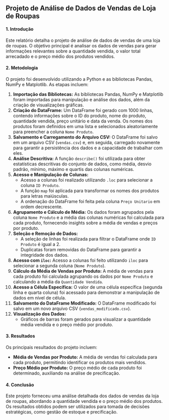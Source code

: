 ## **Projeto de Análise de Dados de Vendas de Loja de Roupas**

#### **1\. Introdução**

Este relatório detalha o projeto de análise de dados de vendas de uma loja de roupas. O objetivo principal é analisar os dados de vendas para gerar informações relevantes sobre a quantidade vendida, o valor total arrecadado e o preço médio dos produtos vendidos.

#### **2\. Metodologia**

O projeto foi desenvolvido utilizando a Python e as bibliotecas Pandas, NumPy e Matplotlib. As etapas incluem:

1. **Importação das Bibliotecas:** As bibliotecas Pandas, NumPy e Matplotlib foram importadas para manipulação e análise dos dados, além da criação de visualizações gráficas.  
2. **Criação do DataFrame:** Um DataFrame foi gerado com 1000 linhas, contendo informações sobre o ID do produto, nome do produto, quantidade vendida, preço unitário e data da venda. Os nomes dos produtos foram definidos em uma lista e selecionados aleatoriamente para preencher a coluna `Nome Produto`.  
3. **Salvamento e Carregamento do Arquivo CSV:** O DataFrame foi salvo em um arquivo CSV (`vendas.csv`) e, em seguida, carregado novamente para garantir a persistência dos dados e a capacidade de trabalhar com eles.  
4. **Análise Descritiva:** A função `describe()` foi utilizada para obter estatísticas descritivas do conjunto de dados, como média, desvio padrão, mínimo, máximo e quartis das colunas numéricas.  
5. **Acesso e Manipulação de Colunas:**  
   * Acesso a colunas foi realizado utilizando `.loc` para selecionar a coluna `ID Produto`.  
   * A função `map` foi aplicada para transformar os nomes dos produtos para letras maiúsculas.  
   * A ordenação do DataFrame foi feita pela coluna `Preço Unitario` em ordem decrescente.  
6. **Agrupamento e Cálculo de Média:** Os dados foram agrupados pela coluna `Nome Produto` e a média das colunas numéricas foi calculada para cada produto, fornecendo insights sobre a média de vendas e preços por produto.  
7. **Seleção e Remoção de Dados:**  
   * A seleção de linhas foi realizada para filtrar o DataFrame onde `ID Produto` é igual a 2\.  
   * Duplicatas foram removidas do DataFrame para garantir a integridade dos dados.  
8. **Acesso com `iloc`:** Acesso a colunas foi feito utilizando `iloc` para selecionar a segunda coluna (`Nome Produto`).  
9. **Cálculo da Média de Vendas por Produto:** A média de vendas para cada produto foi calculada agrupando os dados por `Nome Produto` e calculando a média da `Quantidade Vendida`.  
10. **Acesso a Célula Específica:** O valor de uma célula específica (segunda linha e quarta coluna) foi acessado para demonstrar a manipulação de dados em nível de célula.  
11. **Salvamento do DataFrame Modificado:** O DataFrame modificado foi salvo em um novo arquivo CSV (`vendas_modificado.csv`).  
12. **Visualização dos Dados:**  
    * Gráficos de barras foram gerados para visualizar a quantidade média vendida e o preço médio por produto.

#### **3\. Resultados**

Os principais resultados do projeto incluem:

* **Média de Vendas por Produto:** A média de vendas foi calculada para cada produto, permitindo identificar os produtos mais vendidos.  
* **Preço Médio por Produto:** O preço médio de cada produto foi determinado, auxiliando na análise de precificação.

#### **4\. Conclusão**

Este projeto forneceu uma análise detalhada dos dados de vendas da loja de roupas, abordando a quantidade vendida e o preço médio dos produtos. Os resultados obtidos podem ser utilizados para tomada de decisões estratégicas, como gestão de estoque e precificação.
